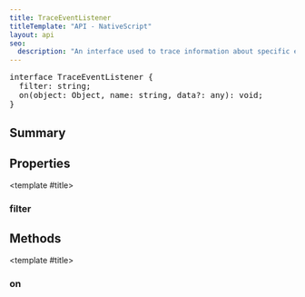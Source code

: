 ```yaml
---
title: TraceEventListener
titleTemplate: "API - NativeScript"
layout: api
seo:
  description: "An interface used to trace information about specific event."
---
```


<!-- This page is auto generated, do not edit manually. -->
<!-- Run "yarn generate:api-docs" to regenerate -->

<script setup lang="ts">
  import { provide } from "vue";
  import API_DATA from "./TraceEventListener.data.json";
  
  provide('API_DATA', API_DATA);
</script>

<APIRefHierarchy v-once />

<pre class="[&_a]:text-green-400">interface TraceEventListener {
  filter: string;
  on(object: Object, name: string, data?: any): void;
}</pre>

<APIRefComment commentBase64="eyJibG9ja1RhZ3MiOltdLCJtb2RpZmllclRhZ3MiOnt9LCJzdW1tYXJ5IjpbeyJraW5kIjoidGV4dCIsInRleHQiOiJBbiBpbnRlcmZhY2UgdXNlZCB0byB0cmFjZSBpbmZvcm1hdGlvbiBhYm91dCBzcGVjaWZpYyBldmVudC4ifV19" v-once />

## <Heading ignore>Summary</Heading>

<APIRefSummary v-once />

## Properties

<div class="">

<APIRef for="2815" v-once>

<template #title>

### filter

</template>

</APIRef>

</div>

## Methods

<div class="">

<APIRef for="2816" v-once>

<template #title>

### on

</template>

</APIRef>

</div>
